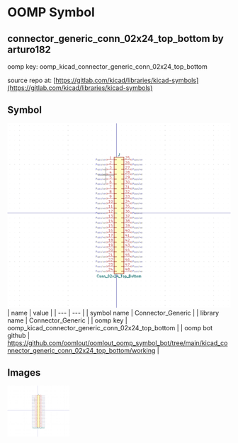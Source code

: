 # OOMP Symbol  
## connector_generic_conn_02x24_top_bottom  by arturo182  
  
oomp key: oomp_kicad_connector_generic_conn_02x24_top_bottom  
  
source repo at: [https://gitlab.com/kicad/libraries/kicad-symbols](https://gitlab.com/kicad/libraries/kicad-symbols)  
## Symbol  
  
[![working.png](working_600.png)](working.png)  
| name | value | 
| --- | --- | 
| symbol name | Connector_Generic | 
| library name | Connector_Generic | 
| oomp key | oomp_kicad_connector_generic_conn_02x24_top_bottom | 
| oomp bot github | https://github.com/oomlout/oomlout_oomp_symbol_bot/tree/main/kicad_connector_generic_conn_02x24_top_bottom/working | 
## Images  
  
[![working.png](working_140.png)](working.png)  
